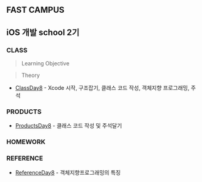 ## FAST CAMPUS
## iOS 개발 school 2기

### CLASS
> Learning Objective

> Theory


* [ClassDay8] - Xcode 시작, 구조잡기, 클래스 코드 작성, 객체지향 프로그래밍, 주석


### PRODUCTS
* [ProductsDay8] - 클래스 코드 작성 및 주석달기


### HOMEWORK


### REFERENCE
* [ReferenceDay8] - 객체지향프로그래밍의 특징


[ClassDay8]: <https://github.com/HeekyeongLee/iOS_2ndClass_HKLee/blob/master/Class/Day8.md>

[ProductsDay8]: <https://github.com/HeekyeongLee/iOS_2ndClass_HKLee/blob/master/Products/StructurePractice.zip>

[ReferenceDay8]: <https://github.com/HeekyeongLee/iOS_2ndClass_HKLee/blob/master/Reference/Day8.md> 

